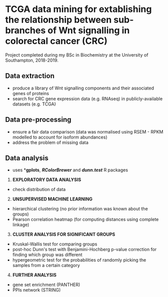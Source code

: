 # TCGA data mining for extablishing the relationship between sub-branches of Wnt signalling in colorectal cancer (CRC)

Project completed during my BSc in Biochemistry at the University of Southampton, 2018-2019.

## Data extraction
* produce a library of Wnt signalling components and their associated genes of proteins
* search for CRC gene expression data (e.g. RNAseq) in publicly-available datasets (e.g. TCGA)

## Data pre-processing
* ensure a fair data comparison (data was normalised using RSEM - RPKM modelled to account for isoform abundances)
* address the problem of missing data

## Data analysis
* uses ***gplots**, ***RColorBrewer*** and ***dunn.test*** R packages
1. **EXPLORATORY DATA ANALYSIS**
  * check distribution of data
2. **UNSUPERVISED MACHINE LEARNING**
  * hierarchical clustering (no prior information was known about the groups)
  * Pearson correlation heatmap (for computing distances using complete linkage)
3. **CLUSTER ANALYSIS FOR SIGNIFICANT GROUPS**
  * Kruskal-Wallis test for comparing groups
  * post-hoc Dunn's test with Benjamini-Hochberg p-value correction for finding which group was different
  * hypergeometric test for the probabilities of randomly picking the samples from a certain category
4. **FURTHER ANALYSIS** 
  * gene set enrichment (PANTHER)
  * PPIs network (STRING)

